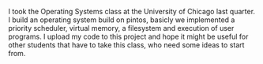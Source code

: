 I took the Operating Systems class at the University of Chicago last quarter.
I build an operating system build on pintos, basicly we implemented a priority scheduler, virtual memory, a filesystem and execution of user programs.
I upload my code to this project and hope it might be useful for other students that have to take this class, who need some ideas to start from.